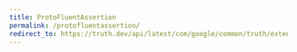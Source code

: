 ```yaml
---
title: ProtoFluentAssertion
permalink: /protofluentassertion/
redirect_to: https://truth.dev/api/latest/com/google/common/truth/extensions/proto/ProtoFluentAssertion.html
---
```

